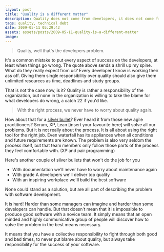 ```yaml
---
layout: post
title: "Quality is a different matter"
description: Quality does not come from developers, it does not come from process and it doesn't come from management. It comes from all parts of software development working well together to form a unity.
tags: quality, technical debt
date: 2009-05-11 05:29:43
assets: assets/posts/2009-05-11-quality-is-a-different-matter
image: 
---
```


> Quality, well that's the developers problem.

It's a common mistake to put every aspect of success on the developers, at least when things go wrong. The quote above sends a shrill up my spine. What do they really expect from us? Every developer I know is working their ass off. Giving them single responsibility over quality should also give them unlimited resources as time, deadlines and study groups.

That is not the case now, is it? Quality is rather a responsibility of the organization, but none in the organization is willing to take the blame for what developers do wrong, a catch 22 if you'd like.

> With the right process, we never have to worry about quality again.

How about that for a [silver bullet](http://en.wikipedia.org/wiki/No_Silver_Bullet)? Ever heard it from those new agile practitioners? Scrum, XP, Lean [insert your favourite here] will solve all our problems. But it is not really about the process. It is all about using the right tool for the right job. Even waterfall has its appliances when all conditions and future requirements are known. The problem is also very seldom the process itself, but that team members only follow those parts of the process they feel comfortable with. (XP and pair programming)

Here's another couple of silver bullets that won't do the job for you
 
* With documentation we'll never have to worry about maintenance again
* With grade A developers we'll deliver top quality
* With an inspiring workplace we'll build the best software

None could stand as a solution, but are all part of describing the problem with software development.

It is hard! Harder than some managers can imagine and harder than some developers can handle. But that doesn't mean that it is impossible to produce good software with a novice team. It simply means that an open minded and highly communicative group of people will discover how to solve the problem in the best means necessary.

It means that you have a collective responsibility to fight through both good and bad times, to never put blame about quality, but always take responsibility for the success of your software.
